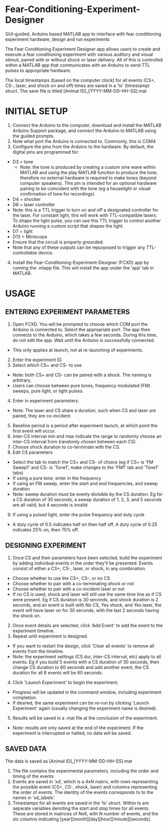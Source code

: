 # Fear-Conditioning-Experiment-Designer
GUI-guided, Arduino based MATLAB app to interface with fear conditioning experiment hardware, design and run experiments

The Fear Conditioning Experiment Designer app allows users to create and execute a fear conditioning experiment with various auditory and visual stimuli, paired with or without shock or laser delivery. All of this is controlled within a MATLAB app that communicates with an Arduino to send TTL pulses to appropriate hardware.

The local timestamps (based on the computer clock) for all events (CS+, CS-, laser, and shock on and off) times are saved in a 'ts' (timestamp) struct. The save file is titled [Animal ID]_[YYYY-MM-DD-HH-SS].mat
# INITIAL SETUP
1.	Connect the Arduino to the computer, download and install the MATLAB Arduino Support package, and connect the Arduino to MATLAB using the guided prompts. 
2.	Note what port the Arduino is connected to. Commonly, this is COM4
3.	Configure the pins from the Arduino to the hardware. By default, the digital pins are programmed for:
- D3 = tone 
  - Note: the tone is produced by creating a custom sine wave within MATLAB and using the play MATLAB function to produce the tone, therefore no external hardware is required to make tones (beyond computer speakers). This pin is intended for an optional hardware pairing to be coincident with the tone (eg a houselight or visual confirmation of tone for recordings)
-	D4 = shocker
-	D6 = laser controller
  - Note:  this is a  TTL trigger to turn on and off a designated controller for the laser. For constant light, this will work with TTL-compatible lasers. To shape the light pulse, you can use this TTL trigger to control another Arduino running a custom script that shapes the light.
-	D7 = light
-	D13 = Miniscope 
-	Ensure that the circuit is properly grounded.
-	Note that any of these outputs can be repurposed to trigger any TTL-controllable device.

4.	Install the Fear-Conditioning-Experiment-Designer (FCXD) app by running the .mlapp file. This will install the app under the ‘app’ tab in MATLAB.

# USAGE
## ENTERING EXPERIMENT PARAMETERS
1.	Open FCXD. You will be prompted to choose which COM port the Arduino is connected to. Select the appropriate port. The app then connects to the Arduino, which takes a few seconds. During this time, do not edit the app. Wait until the Arduino is successfully connected.
-	This only applies at launch, not at re-launching of experiments.
2.	Enter the experiment ID.
3.	Select which CS+ and CS- to use
-	Note: both CS+ and CS- can be paired with a shock. The naming is arbitrary.
-	Users can choose between pure tones, frequency modulated (FM) sweeps, pure light, or light pulses.
4.	Enter in experiment parameters.
-	Note: The laser and CS share a duration, such when CS and laser are paired, they are co-incident.
5.	Baseline period is a period after experiment launch, at which point the first event will occur.
6.	Inter-CS interval min and max indicate the range to randomly choose an inter-CS interval from (randomly chosen between each CS).
7.	Choose shock duration to co-terminate with the CS.
8.	Edit CS parameters
-	Select the tab to match the CS+ and CS- of choice (eg if CS+ is 'FM Sweep1' and CS- is 'Tone1', make changes to the 'FM1' tab and 'Tone1' tabs)
-	If using a pure tone, enter in the frequency
-	If using an FM sweep, enter the start and end frequencies, and sweep duration
-	Note: sweep duration must be evenly divisible by the CS duration. Eg for a CS duration of 30 seconds, a sweep duration of 1, 2, 3, and 5 seconds are all valid, but 4 seconds is invalid
9.	If using a pulsed light, enter the pulse frequency and duty cycle
-	A duty cycle of 0.5 indicates half on then half off. A duty cycle of 0.25 indicates 25% on, then 75% off.

## DESIGNING EXPERIMENT
1.	Once CS and their parameters have been selected, build the experiment by adding individual events in the order they'll be presented. Events consist of either a CS+, CS-, laser, or shock, in any combination.
-	 Choose whether to use the CS+, CS-, or no CS
-	Choose whether to pair with a co-terminating shock or not
-	Choose whether to pair with a co-incident laser or not
-	 If no CS is used, shock and laser will still use the same time line as if CS were present. Eg if CS duration is 30 seconds, and shock duration is 2 seconds, and an event is built with No CS, Yes shock, and Yes laser, the event will have laser on for 30 seconds, with the last 2 seconds having the shock on.
2.	 Once event details are selected, click 'Add Event' to add the event to the experiment timeline.
3.	 Repeat until experiment is designed.
-	 If you want to restart the design, click 'Clear all events' to remove all events from the timeline.
-	 Note: the experiment settings (CS dur, inter-CS interval, etc) apply to all events. Eg if you build 5 events with a CS duration of 30 seconds, then change CS duration to 60 seconds and add another event, the CS duration for all 6 events will be 60 seconds.
4.	 Click 'Launch Experiment' to begin the experiment. 
-	 Progress will be updated in the command window, including experiment completion.
-	If desired, the same experiment can be re-run by clicking 'Launch Experiment' again (usually changing the experiment name is desired).
5.	Results will be saved in a .mat file at the conclusion of the experiment.
-	Note:  results are only saved at the end of the experiment. If the experiment is interrupted or halted, no data will be saved.

## SAVED DATA
The data is saved as  [Animal ID]_[YYYY-MM-DD-HH-SS].mat
1.	The file contains the experimental parameters, including the order and timing of the events
2.	Events are saved in ‘xd’, which is a 4xN matrix, with rows representing the possible event (CS+, CS-, shock, laser) and columns representing the order of events. The identity of the events corresponds to to the names in ‘xd_labels’.
3.	Timestamps for all events are saved in the ‘ts’ struct. Within ts are separate variables denoting the start and stop times for all events. These are  stored in matrices of Nx6, with N number of events, and the six columns indicating [year][month][day][hour][minute][seconds]. 

